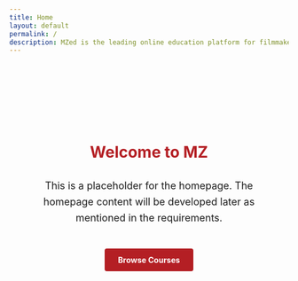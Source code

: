 ```yaml
---
title: Home
layout: default
permalink: /
description: MZed is the leading online education platform for filmmakers and photographers.
---
```


<div style="max-width: 800px; margin: 100px auto; padding: 20px; text-align: center;">
  <h1 style="color: #B41F24; margin-bottom: 30px;">Welcome to MZ</h1>
  
  <p style="font-size: 18px; line-height: 1.6; margin-bottom: 40px;">
    This is a placeholder for the homepage. The homepage content will be developed later as mentioned in the requirements.
  </p>
  
  <a href="/courses/" style="display: inline-block; padding: 12px 24px; background-color: #B41F24; color: white; text-decoration: none; border-radius: 4px; font-weight: bold;">
    Browse Courses
  </a>
</div>
